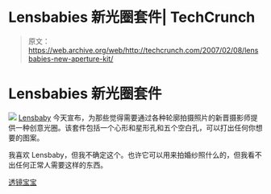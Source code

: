 # Lensbabies 新光圈套件| TechCrunch

> 原文：<https://web.archive.org/web/http://techcrunch.com/2007/02/08/lensbabies-new-aperture-kit/>

# Lensbabies 新光圈套件

![](img/d11534ac6ee59e7e9ac19bc08985da57.png)
[Lensbaby](https://web.archive.org/web/20230322164155/http://crunchgear.com/2007/01/10/lensbabies-lenses-like-babies/) 今天宣布，为那些觉得需要通过各种轮廓拍摄照片的新晋摄影师提供一种创意光圈。该套件包括一个心形和星形孔和五个空白孔，可以打出任何你想要的图案。

我喜欢 Lensbaby，但我不确定这个。也许它可以用来拍婚纱照什么的，但我看不出任何正常人需要这样的东西。

[透镜宝宝](https://web.archive.org/web/20230322164155/http://www.lensbabies.com/)